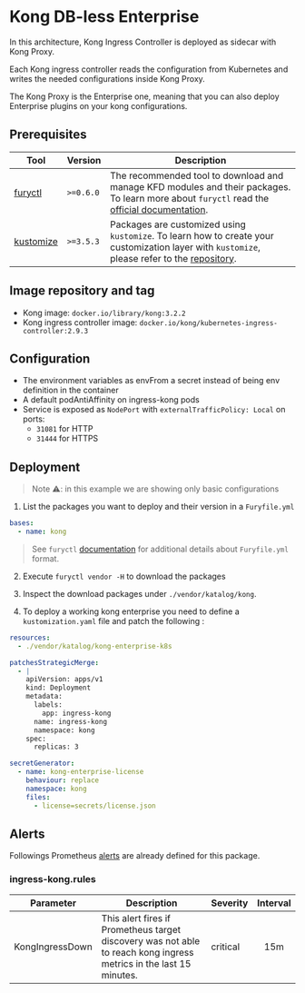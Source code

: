 # Kong DB-less Enterprise

In this architecture, Kong Ingress Controller is deployed as sidecar with Kong Proxy.

Each Kong ingress controller reads the configuration from Kubernetes and writes the needed configurations inside
Kong Proxy.

The Kong Proxy is the Enterprise one, meaning that you can also deploy Enterprise plugins on your kong configurations.

## Prerequisites

| Tool                        | Version   | Description                                                                                                                                                    |
| --------------------------- | --------- | -------------------------------------------------------------------------------------------------------------------------------------------------------------- |
| [furyctl][furyctl-repo]     | `>=0.6.0` | The recommended tool to download and manage KFD modules and their packages. To learn more about `furyctl` read the [official documentation][furyctl-repo].     |
| [kustomize][kustomize-repo] | `>=3.5.3` | Packages are customized using `kustomize`. To learn how to create your customization layer with `kustomize`, please refer to the [repository][kustomize-repo]. |

## Image repository and tag

* Kong image: `docker.io/library/kong:3.2.2`
* Kong ingress controller image: `docker.io/kong/kubernetes-ingress-controller:2.9.3`

## Configuration

- The environment variables as envFrom a secret instead of being env definition in the container
- A default podAntiAffinity on ingress-kong pods
- Service is exposed as `NodePort` with  `externalTrafficPolicy: Local` on ports:
  - `31081` for HTTP
  - `31444` for HTTPS

## Deployment

> Note :warning:: in this example we are showing only basic configurations

1. List the packages you want to deploy and their version in a `Furyfile.yml`

```yaml
bases:
  - name: kong
```

> See `furyctl` [documentation][furyctl-repo] for additional details about `Furyfile.yml` format.

2. Execute `furyctl vendor -H` to download the packages

3. Inspect the download packages under `./vendor/katalog/kong`.

4. To deploy a working kong enterprise you need to define a `kustomization.yaml` file and patch the following :

```yaml
resources:
  - ./vendor/katalog/kong-enterprise-k8s

patchesStrategicMerge:
  - |
    apiVersion: apps/v1
    kind: Deployment
    metadata:
      labels:
        app: ingress-kong
      name: ingress-kong
      namespace: kong
    spec:
      replicas: 3

secretGenerator:
  - name: kong-enterprise-license
    behaviour: replace
    namespace: kong
    files:
      - license=secrets/license.json
```

## Alerts

Followings Prometheus [alerts](https://prometheus.io/docs/prometheus/latest/configuration/alerting_rules/) are already defined for this package.

### ingress-kong.rules

| Parameter | Description | Severity | Interval |
|------|-------------|----------|:-----:|
| KongIngressDown | This alert fires if Prometheus target discovery was not able to reach kong ingress metrics in the last 15 minutes. | critical | 15m |`

<!-- Links -->

[furyctl-repo]: https://github.com/sighupio/furyctl
[kustomize-repo]: https://github.com/kubernetes-sigs/kustomize